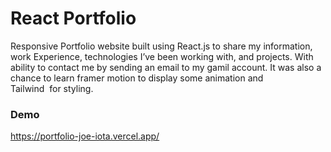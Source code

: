 # React Portfolio
Responsive Portfolio website built using React.js  to share my information, work Experience, technologies I’ve been working with, and projects. With ability to contact me by sending an email to my gamil account.
It was also a chance to learn  framer motion to display some animation and Tailwind  for styling.
### Demo
https://portfolio-joe-iota.vercel.app/
